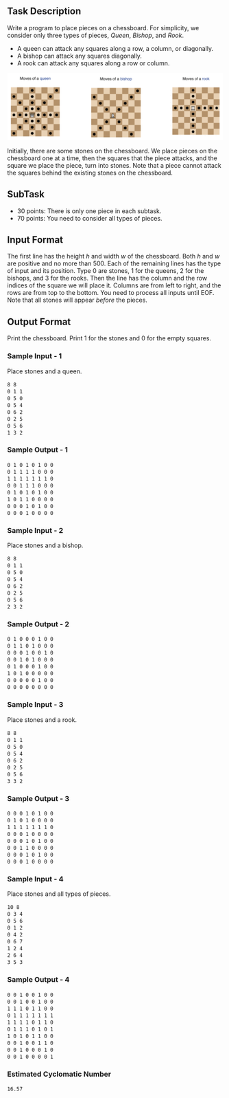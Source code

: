 ## Task Description
Write a program to place pieces on a chessboard. 
For simplicity, we consider only three types of pieces, *Queen*, *Bishop*, and *Rook*. 

- A queen can attack any squares along a row, a column, or diagonally.
- A bishop can attack any squares diagonally.
- A rook can attack any squares along a row or column.

![The moving rules of each piece](50200.png)

Initially, there are some stones on the chessboard.
We place pieces on the chessboard one at a time, then the squares that the piece attacks, and the square we place the piece, turn into stones.
Note that a piece cannot attack the squares behind the existing stones on the chessboard.


## SubTask
- 30 points: There is only one piece in each subtask.
- 70 points: You need to consider all types of pieces.

## Input Format

The first line has the height $h$ and width $w$ of the chessboard. 
Both $h$ and $w$ are positive and no more than 500.
Each of the remaining lines has the type of input and its position.
Type 0 are stones, 1 for the queens, 2 for the bishops, and 3 for the rooks.
Then the line has the column and the row indices of the square we will place it.
Columns are from left to right, and the rows are from top to the bottom.
You need to process all inputs until EOF.
Note that all stones will appear *before* the pieces.

## Output Format

Print the chessboard.
Print 1 for the stones and 0 for the empty squares.

### Sample Input - 1
Place stones and a queen.
```
8 8
0 1 1 
0 5 0
0 5 4 
0 6 2 
0 2 5 
0 5 6 
1 3 2
```

### Sample Output - 1

```
0 1 0 1 0 1 0 0
0 1 1 1 1 0 0 0
1 1 1 1 1 1 1 0
0 0 1 1 1 0 0 0
0 1 0 1 0 1 0 0
1 0 1 1 0 0 0 0
0 0 0 1 0 1 0 0
0 0 0 1 0 0 0 0
```

### Sample Input - 2
Place stones and a bishop.
```
8 8
0 1 1 
0 5 0
0 5 4 
0 6 2 
0 2 5 
0 5 6 
2 3 2 
```

### Sample Output - 2
```
0 1 0 0 0 1 0 0 
0 1 1 0 1 0 0 0 
0 0 0 1 0 0 1 0 
0 0 1 0 1 0 0 0 
0 1 0 0 0 1 0 0 
1 0 1 0 0 0 0 0 
0 0 0 0 0 1 0 0 
0 0 0 0 0 0 0 0 
```

### Sample Input - 3
Place stones and a rook.
```
8 8
0 1 1 
0 5 0
0 5 4 
0 6 2 
0 2 5 
0 5 6 
3 3 2 
```

### Sample Output - 3
```
0 0 0 1 0 1 0 0 
0 1 0 1 0 0 0 0 
1 1 1 1 1 1 1 0 
0 0 0 1 0 0 0 0 
0 0 0 1 0 1 0 0 
0 0 1 1 0 0 0 0 
0 0 0 1 0 1 0 0 
0 0 0 1 0 0 0 0 
```

### Sample Input - 4
Place stones and all types of pieces.
```
10 8
0 3 4
0 5 6
0 1 2
0 4 2
0 6 7
1 2 4
2 6 4
3 5 3
```

### Sample Output - 4
```
0 0 1 0 0 1 0 0 
0 0 1 0 0 1 0 0 
1 1 1 0 1 1 0 0 
0 1 1 1 1 1 1 1 
1 1 1 1 0 1 1 0 
0 1 1 1 0 1 0 1 
1 0 1 0 1 1 0 0 
0 0 1 0 0 1 1 0 
0 0 1 0 0 0 1 0 
0 0 1 0 0 0 0 1 
```

### Estimated Cyclomatic Number
```
16.57
```
